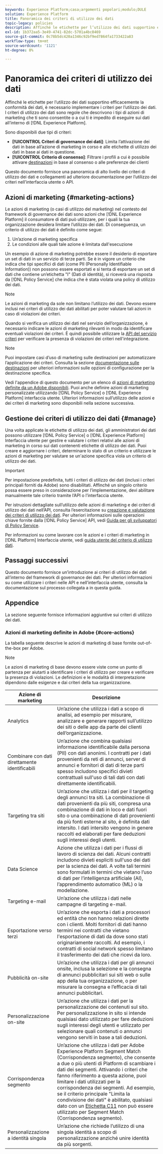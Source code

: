 ```yaml
---
keywords: Experience Platform;casa;argomenti popolari;modulo;DULE
solution: Experience Platform
title: Panoramica dei criteri di utilizzo dei dati
topic-legacy: policies
description: Affinché le etichette per l’utilizzo dei dati supportino efficacemente la conformità dei dati, è necessario implementare i criteri per l’utilizzo dei dati. I criteri di utilizzo dei dati sono regole che descrivono i tipi di azioni di marketing che sono consentite o a cui è consentita l’esecuzione di dati all’interno di un Experience Platform.
exl-id: 1b372aa5-3e49-4741-82dc-5701a4bc8469
source-git-commit: 0c78b5dc420a1346c92bf9ed7864fa1733422a83
workflow-type: tm+mt
source-wordcount: '1121'
ht-degree: 0%

---
```


# Panoramica dei criteri di utilizzo dei dati

Affinché le etichette per l’utilizzo dei dati supportino efficacemente la conformità dei dati, è necessario implementare i criteri per l’utilizzo dei dati. I criteri di utilizzo dei dati sono regole che descrivono i tipi di azioni di marketing che ti sono consentite o a cui ti è impedito di eseguire sui dati all’interno di [!DNL Experience Platform].

Sono disponibili due tipi di criteri:

* **[!UICONTROL Criteri di governance dei dati]**: Limita l’attivazione dei dati in base all’azione di marketing in corso e alle etichette di utilizzo dei dati in base ai dati in questione.
* **[!UICONTROL Criterio di consenso]**: Filtrare i profili a cui è possibile attivare [destinazioni](../../destinations/home.md) in base al consenso o alle preferenze dei clienti

Questo documento fornisce una panoramica di alto livello dei criteri di utilizzo dei dati e collegamenti ad ulteriore documentazione per l’utilizzo dei criteri nell’interfaccia utente o API.

## Azioni di marketing {#marketing-actions}

Le azioni di marketing (o casi di utilizzo del marketing) nel contesto del framework di governance dei dati sono azioni che [!DNL Experience Platform] il consumatore di dati può utilizzare, per i quali la tua organizzazione desidera limitare l’utilizzo dei dati. Di conseguenza, un criterio di utilizzo dei dati è definito come segue:

1. Un’azione di marketing specifica
2. Le condizioni alle quali tale azione è limitata dall&#39;esecuzione

Un esempio di azione di marketing potrebbe essere il desiderio di esportare un set di dati in un servizio di terze parti. Se è in vigore un criterio che indica che tipi specifici di dati (come PII (Personally Identifiable Information)) non possono essere esportati e si tenta di esportare un set di dati che contiene un’etichetta &quot;I&quot; (Dati di identità), si riceverà una risposta da [!DNL Policy Service] che indica che è stata violata una policy di utilizzo dei dati.

>[!NOTE]
>
>Le azioni di marketing da sole non limitano l’utilizzo dei dati. Devono essere inclusi nei criteri di utilizzo dei dati abilitati per poter valutare tali azioni in caso di violazioni dei criteri.

Quando si verifica un utilizzo dei dati nel servizio dell’organizzazione, è necessario indicare le azioni di marketing rilevanti in modo da identificare eventuali violazioni dei criteri. È quindi possibile utilizzare la [API del servizio criteri](https://www.adobe.io/experience-platform-apis/references/policy-service/) per verificare la presenza di violazioni dei criteri nell&#39;integrazione.

>[!NOTE]
>
>Puoi impostare casi d’uso di marketing sulle destinazioni per automatizzare l’applicazione dei criteri. Consulta la sezione [documentazione sulle destinazioni](../../destinations/home.md) per ulteriori informazioni sulle opzioni di configurazione per la destinazione specifica.

Vedi l&#39;appendice di questo documento per un elenco di [azioni di marketing definite da un Adobe disponibili](#core-actions). Puoi anche definire azioni di marketing personalizzate utilizzando [!DNL Policy Service] o [!DNL Experience Platform] interfaccia utente. Ulteriori informazioni sull’utilizzo delle azioni e dei criteri di marketing sono disponibili nella sezione successiva.

<!-- (Add after AAM DEC mapping doc is published)
### Inheritance from Adobe Audience Manager Data Export Controls

Experience Platform has the ability to share segments with Adobe Audience Manager. Any Data Export Controls that have been applied to Audience Manager segments are translated to equivalent marketing use cases recognized by Experience Platform Data Governance.

For a reference on how specific Data Export Controls map to marketing actions in Platform, please refer to the [Audience Manager documentation](https://experienceleague.adobe.com/docs/audience-manager/user-guide/features/data-export-controls.html).
-->

## Gestione dei criteri di utilizzo dei dati {#manage}

Una volta applicate le etichette di utilizzo dei dati, gli amministratori dei dati possono utilizzare [!DNL Policy Service] o [!DNL Experience Platform] Interfaccia utente per gestire e valutare i criteri relativi alle azioni di marketing in corso sui dati contenenti etichette di utilizzo dei dati. Puoi creare e aggiornare i criteri, determinare lo stato di un criterio e utilizzare le azioni di marketing per valutare se un&#39;azione specifica viola un criterio di utilizzo dei dati.

>[!IMPORTANT]
>
>Per impostazione predefinita, tutti i criteri di utilizzo dei dati (inclusi i criteri principali forniti da Adobe) sono disabilitati. Affinché un singolo criterio possa essere preso in considerazione per l’implementazione, devi abilitare manualmente tale criterio tramite l’API o l’interfaccia utente.

Per istruzioni dettagliate sull’utilizzo delle azioni di marketing e dei criteri di utilizzo dei dati nell’API, consulta l’esercitazione su [creazione e valutazione dei criteri di utilizzo dei dati](create.md). Per ulteriori informazioni sulle operazioni chiave fornite dalla [!DNL Policy Service] API, vedi [Guida per gli sviluppatori di Policy Service](../api/getting-started.md).

Per informazioni su come lavorare con le azioni e i criteri di marketing in [!DNL Platform] Interfaccia utente, vedi [guida utente del criterio di utilizzo dati](./user-guide.md).

## Passaggi successivi

Questo documento fornisce un’introduzione ai criteri di utilizzo dei dati all’interno del framework di governance dei dati. Per ulteriori informazioni su come utilizzare i criteri nelle API e nell’interfaccia utente, consulta la documentazione sul processo collegata a in questa guida.

## Appendice

La sezione seguente fornisce informazioni aggiuntive sui criteri di utilizzo dei dati.

### Azioni di marketing definite in Adobe {#core-actions}

La tabella seguente descrive le azioni di marketing di base fornite out-of-the-box per Adobe.

>[!NOTE]
>
>Le azioni di marketing di base devono essere viste come un punto di partenza per aiutarti a identificare i criteri di utilizzo per creare e verificare la presenza di violazioni. Le definizioni e le modalità di interpretazione dipendono dalle esigenze e dai criteri della tua organizzazione.

| Azione di marketing | Descrizione |
| --- | --- |
| Analytics | Un’azione che utilizza i dati a scopo di analisi, ad esempio per misurare, analizzare e generare rapporti sull’utilizzo dei siti o delle app da parte dei clienti dell’organizzazione. |
| Combinare con dati direttamente identificabili | Un’azione che combina qualsiasi informazione identificabile dalla persona (PII) con dati anonimi. I contratti per i dati provenienti da reti di annunci, server di annunci e fornitori di dati di terze parti spesso includono specifici divieti contrattuali sull&#39;uso di tali dati con dati direttamente identificabili. |
| Targeting tra siti | Un’azione che utilizza i dati per il targeting degli annunci tra siti. La combinazione di dati provenienti da più siti, compresa una combinazione di dati in loco e dati fuori sito o una combinazione di dati provenienti da più fonti esterne al sito, è definita dati intersito. I dati intersito vengono in genere raccolti ed elaborati per fare deduzioni sugli interessi degli utenti. |
| Data Science | Azione che utilizza i dati per i flussi di lavoro di scienza dei dati. Alcuni contratti includono divieti espliciti sull&#39;uso dei dati per la scienza dei dati. A volte tali termini sono formulati in termini che vietano l’uso di dati per l’intelligenza artificiale (AI), l’apprendimento automatico (ML) o la modellazione. |
| Targeting e-mail | Un’azione che utilizza i dati nelle campagne di targeting e-mail. |
| Esportazione verso terzi | Un’azione che esporta i dati a processori ed entità che non hanno relazioni dirette con i clienti. Molti fornitori di dati hanno termini nei contratti che vietano l&#39;esportazione di dati da dove sono stati originariamente raccolti. Ad esempio, i contratti di social network spesso limitano il trasferimento dei dati che ricevi da loro. |
| Pubblicità on-site | Un’azione che utilizza i dati per gli annunci onsite, inclusa la selezione e la consegna di annunci pubblicitari sui siti web o sulle app della tua organizzazione, o per misurare la consegna e l’efficacia di tali annunci pubblicitari. |
| Personalizzazione on-site | Un’azione che utilizza i dati per la personalizzazione dei contenuti sul sito. Per personalizzazione in sito si intende qualsiasi dato utilizzato per fare deduzioni sugli interessi degli utenti e utilizzato per selezionare quali contenuti o annunci vengono serviti in base a tali deduzioni. |
| Corrispondenza segmento | Un’azione che utilizza i dati per Adobe Experience Platform Segment Match (Corrispondenza segmento), che consente a due o più utenti di Platform di scambiare i dati dei segmenti. Attivando i criteri che fanno riferimento a questa azione, puoi limitare i dati utilizzati per la corrispondenza dei segmenti. Ad esempio, se il criterio principale &quot;Limita la condivisione dei dati&quot; è abilitato, qualsiasi dato con un [Etichetta C11](../labels/reference.md#c11) non può essere utilizzato per Segment Match (Corrispondenza segmento). |
| Personalizzazione a identità singola | Un’azione che richiede l’utilizzo di una singola identità a scopo di personalizzazione anziché unire identità da più sorgenti. |

